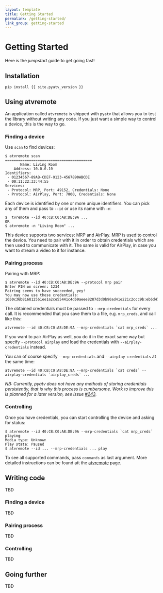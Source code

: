 ```yaml
---
layout: template
title: Getting Started
permalink: /getting-started/
link_group: getting-started
---
```

# Getting Started

Here is the *jumpstart* guide to get going fast!

## Installation

    pip install {{ site.pyatv_version }}

## Using atvremote

An application called `atvremote` is shipped with `pyatv` that allows you to
test the library without writing any code. If you just want a simple way to
control a device, this is the way to go.

### Finding a device

Use `scan` to find devices:

    $ atvremote scan
    ========================================
           Name: Living Room
        Address: 10.0.0.10
    Identifiers:
     - 01234567-89AB-CDEF-0123-4567890ABCDE
     - 00:11:22:33:44:55
    Services:
     - Protocol: MRP, Port: 49152, Credentials: None
     - Protocol: AirPlay, Port: 7000, Credentials: None

Each device is identified by one or more unique identifiers. You can pick any
of them and pass to `--id` or use its name with `-n`:

    $  tvremote --id 40:CB:C0:A8:DE:9A ...
    OR
    $ atvremote -n "Living Room" ...

This device supports two services: MRP and AirPlay. MRP is used to control the
device. You need to pair with it in order to obtain credentials which are then
used to communicate with it. The same is valid for AirPlay, in case you want to
stream a video to it for instance.

### Pairing process

Pairing with MRP:

    $ atvremote --id 40:CB:C0:A8:DE:9A --protocol mrp pair
    Enter PIN on screen: 1234
    Pairing seems to have succeeded, yey!
    You may now use these credentials: 1650c36b816812561ee1a2ce55441c4d59aeee8287d3d0b90ad41e221c2ccc9b:eb6d47687f82327501d26e77bc3ee8b752034ad397c80cba37d91132717a1721:61383462633431372d383336362d346464632d386533622d333964356265303932663132:39376263616162332d356330652d343136362d623634302d326438656135616161636237

The obtained credentials must be passed to `--mrp-credentials` for every call. It
is recommended that you save them to a file, e.g. `mrp_creds`, and call like this:

    atvremote --id 40:CB:C0:A8:DE:9A --mrp-credentials `cat mrp_creds` ...

If you want to pair AirPlay as well, you do it in the exact same way but specify
`--protocol airplay` and load the credentials with `--airplay-credentials`
instead.

You can of course specify `--mrp-credentials` and `--airplay-credentials`
at the same time:

    atvremote --id 40:CB:C0:A8:DE:9A --mrp-credentials `cat creds` --airplay-credentials `airplay_creds` ...

*NB: Currently, pyatv does not have any methods of storing credentials persistently,
that is why this process is cumbersome. Work to improve this is planned for a later
version, see issue [#243](https://github.com/postlund/pyatv/issues/243).*

### Controlling

Once you have credentials, you can start controlling the device and asking for status:

    $ atvremote --id 40:CB:C0:A8:DE:9A --mrp-credentials `cat mrp_creds` playing
    Media type: Unknown
    Play state: Paused
    $ atvremote --id ... --mrp-credentials ... play

To see all supported commands, pass `commands` as last argument. More detailed instructions
can be found att the [atvremote](../documentation/atvremote/) page.


## Writing code

TBD

### Finding a device

TBD

### Pairing process

TBD

### Controlling

TBD

## Going further

TBD